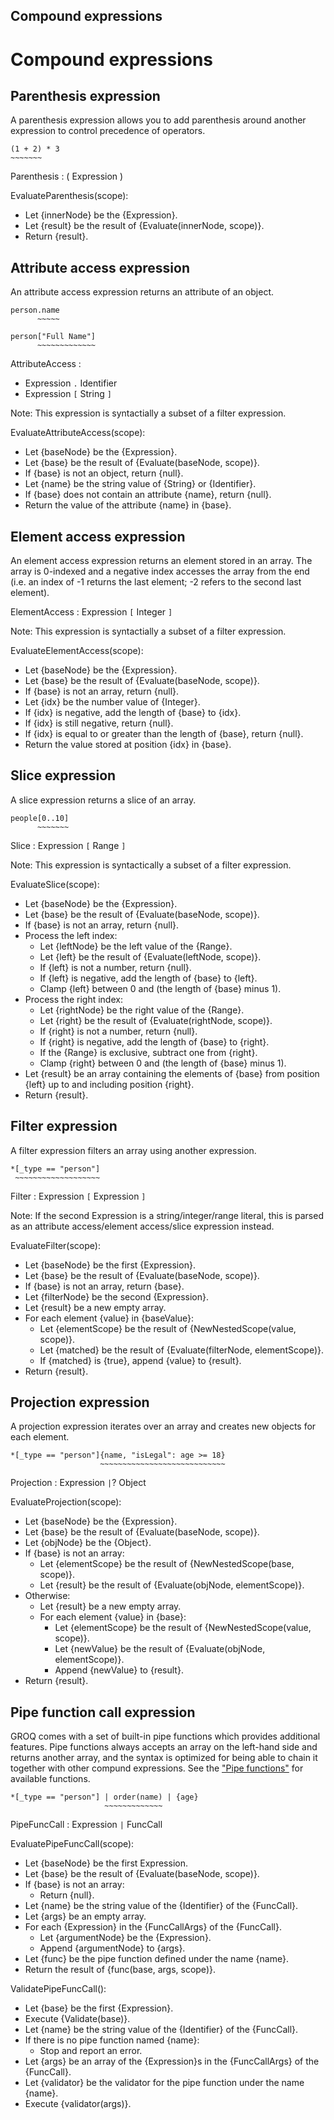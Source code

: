 Compound expressions
-------

# Compound expressions

## Parenthesis expression

A parenthesis expression allows you to add parenthesis around another expression to control precedence of operators.

```groq
(1 + 2) * 3
~~~~~~~
```

Parenthesis : ( Expression )

EvaluateParenthesis(scope):

* Let {innerNode} be the {Expression}.
* Let {result} be the result of {Evaluate(innerNode, scope)}.
* Return {result}.

## Attribute access expression

An attribute access expression returns an attribute of an object.

```
person.name
      ~~~~~
      
person["Full Name"]
      ~~~~~~~~~~~~~
```

AttributeAccess :

* Expression `.` Identifier
* Expression `[` String `]`

Note: This expression is syntactially a subset of a filter expression.

EvaluateAttributeAccess(scope):

* Let {baseNode} be the {Expression}.
* Let {base} be the result of {Evaluate(baseNode, scope)}.
* If {base} is not an object, return {null}.
* Let {name} be the string value of {String} or {Identifier}.
* If {base} does not contain an attribute {name}, return {null}.
* Return the value of the attribute {name} in {base}.

## Element access expression

An element access expression returns an element stored in an array. The array is 0-indexed and a negative index accesses the array from the end (i.e. an index of -1 returns the last element; -2 refers to the second last element).

ElementAccess : Expression `[` Integer `]`

Note: This expression is syntactially a subset of a filter expression.

EvaluateElementAccess(scope):

* Let {baseNode} be the {Expression}.
* Let {base} be the result of {Evaluate(baseNode, scope)}.
* If {base} is not an array, return {null}.
* Let {idx} be the number value of {Integer}.
* If {idx} is negative, add the length of {base} to {idx}.
* If {idx} is still negative, return {null}.
* If {idx} is equal to or greater than the length of {base}, return {null}.
* Return the value stored at position {idx} in {base}.

## Slice expression

A slice expression returns a slice of an array.

```
people[0..10]
      ~~~~~~~
```

Slice : Expression `[` Range `]`

Note: This expression is syntactically a subset of a filter expression.

EvaluateSlice(scope):

* Let {baseNode} be the {Expression}.
* Let {base} be the result of {Evaluate(baseNode, scope)}.
* If {base} is not an array, return {null}.
* Process the left index:
  * Let {leftNode} be the left value of the {Range}.
  * Let {left} be the result of {Evaluate(leftNode, scope)}.
  * If {left} is not a number, return {null}.
  * If {left} is negative, add the length of {base} to {left}.
  * Clamp {left} between 0 and (the length of {base} minus 1).
* Process the right index:
  * Let {rightNode} be the right value of the {Range}.
  * Let {right} be the result of {Evaluate(rightNode, scope)}.
  * If {right} is not a number, return {null}.
  * If {right} is negative, add the length of {base} to {right}.
  * If the {Range} is exclusive, subtract one from {right}.
  * Clamp {right} between 0 and (the length of {base} minus 1).
* Let {result} be an array containing the elements of {base} from position {left} up to and including position {right}.
* Return {result}.

## Filter expression

A filter expression filters an array using another expression. 

```
*[_type == "person"]
 ~~~~~~~~~~~~~~~~~~~
```

Filter : Expression `[` Expression `]`

Note: If the second Expression is a string/integer/range literal, this is parsed as an attribute access/element access/slice expression instead.

EvaluateFilter(scope):

* Let {baseNode} be the first {Expression}.
* Let {base} be the result of {Evaluate(baseNode, scope)}.
* If {base} is not an array, return {base}.
* Let {filterNode} be the second {Expression}.
* Let {result} be a new empty array.
* For each element {value} in {baseValue}:
  * Let {elementScope} be the result of {NewNestedScope(value, scope)}.
  * Let {matched} be the result of {Evaluate(filterNode, elementScope)}.
  * If {matched} is {true}, append {value} to {result}.
* Return {result}.

## Projection expression

A projection expression iterates over an array and creates new objects for each element. 

```
*[_type == "person"]{name, "isLegal": age >= 18}
                    ~~~~~~~~~~~~~~~~~~~~~~~~~~~~
```

Projection : Expression `|`? Object

EvaluateProjection(scope):

* Let {baseNode} be the {Expression}.
* Let {base} be the result of {Evaluate(baseNode, scope)}.
* Let {objNode} be the {Object}.
* If {base} is not an array:
  * Let {elementScope} be the result of {NewNestedScope(base, scope)}.
  * Let {result} be the result of {Evaluate(objNode, elementScope)}.
* Otherwise:
  * Let {result} be a new empty array.
  * For each element {value} in {base}:
      * Let {elementScope} be the result of {NewNestedScope(value, scope)}.
    * Let {newValue} be the result of {Evaluate(objNode, elementScope)}.
    * Append {newValue} to {result}.
* Return {result}.

## Pipe function call expression

GROQ comes with a set of built-in pipe functions which provides additional features. Pipe functions always accepts an array on the left-hand side and returns another array, and the syntax is optimized for being able to chain it together with other compund expressions. See the ["Pipe functions"](#sec-Pipe-functions) for available functions.

```
*[_type == "person"] | order(name) | {age}
                     ~~~~~~~~~~~~~
```

PipeFuncCall : Expression `|` FuncCall

EvaluatePipeFuncCall(scope):

* Let {baseNode} be the first Expression.
* Let {base} be the result of {Evaluate(baseNode, scope)}.
* If {base} is not an array:
  * Return {null}.
* Let {name} be the string value of the {Identifier} of the {FuncCall}.
* Let {args} be an empty array.
* For each {Expression} in the {FuncCallArgs} of the {FuncCall}.
  * Let {argumentNode} be the {Expression}.
  * Append {argumentNode} to {args}.
* Let {func} be the pipe function defined under the name {name}.
* Return the result of {func(base, args, scope)}.

ValidatePipeFuncCall():

* Let {base} be the first {Expression}.
* Execute {Validate(base)}.
* Let {name} be the string value of the {Identifier} of the {FuncCall}.
* If there is no pipe function named {name}:
  * Stop and report an error.
* Let {args} be an array of the {Expression}s in the {FuncCallArgs} of the {FuncCall}.
* Let {validator} be the validator for the pipe function under the name {name}.
* Execute {validator(args)}.
